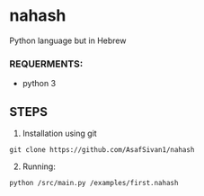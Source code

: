 # nahash
Python language but in Hebrew

### REQUERMENTS:
 * python 3

## STEPS
1. Installation
using git
```
git clone https://github.com/AsafSivan1/nahash
```

2. Running:
```
python /src/main.py /examples/first.nahash
```
